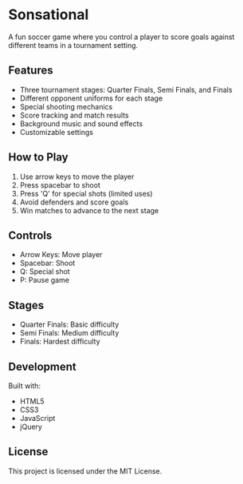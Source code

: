 # Sonsational

A fun soccer game where you control a player to score goals against different teams in a tournament setting.

## Features

- Three tournament stages: Quarter Finals, Semi Finals, and Finals
- Different opponent uniforms for each stage
- Special shooting mechanics
- Score tracking and match results
- Background music and sound effects
- Customizable settings

## How to Play

1. Use arrow keys to move the player
2. Press spacebar to shoot
3. Press 'Q' for special shots (limited uses)
4. Avoid defenders and score goals
5. Win matches to advance to the next stage

## Controls

- Arrow Keys: Move player
- Spacebar: Shoot
- Q: Special shot
- P: Pause game

## Stages

- Quarter Finals: Basic difficulty
- Semi Finals: Medium difficulty
- Finals: Hardest difficulty

## Development

Built with:
- HTML5
- CSS3
- JavaScript
- jQuery

## License

This project is licensed under the MIT License. 